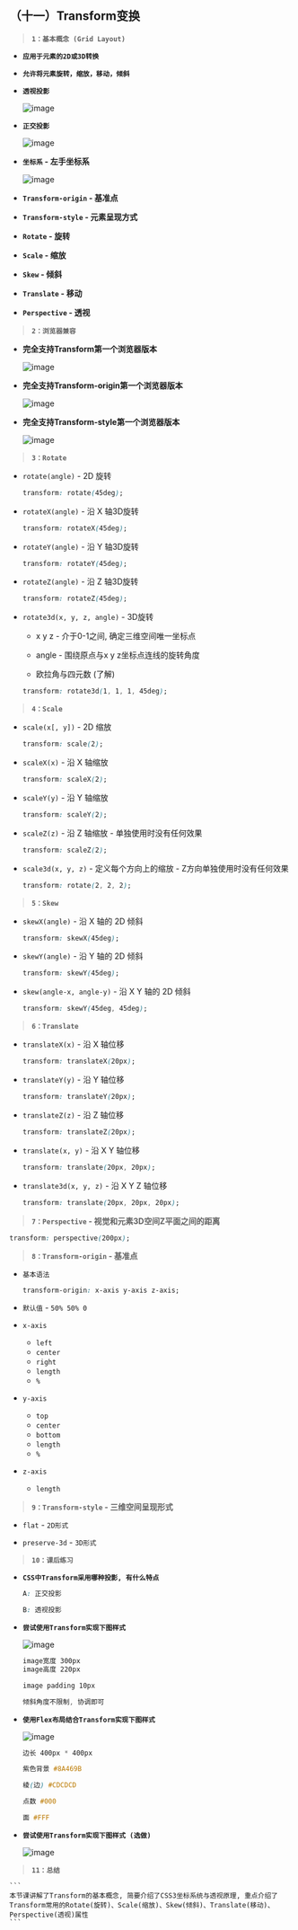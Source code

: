 ##  （十一）Transform变换

> **`1：基本概念 (Grid Layout)`**

- **`应用于元素的2D或3D转换`**

- **`允许将元素旋转，缩放，移动，倾斜`**

- **`透视投影`**

  ![image](./camera.png)

- **`正交投影`**

  ![image](./squre.png)

- **`坐标系` - 左手坐标系**

  ![image](./left.png)

- **`Transform-origin` - 基准点**

- **`Transform-style` - 元素呈现方式**

- **`Rotate` - 旋转**

- **`Scale` - 缩放**

- **`Skew` - 倾斜**

- **`Translate` - 移动**

- **`Perspective` - 透视**

> **`2：浏览器兼容`**
- **完全支持Transform第一个浏览器版本**

	![image](./bowser1.png)

- **完全支持Transform-origin第一个浏览器版本**

	![image](./bowser2.png)

- **完全支持Transform-style第一个浏览器版本**

	![image](./bowser3.png)

> **`3：Rotate`**
- `rotate(angle)` - 2D 旋转

    ```css
    transform: rotate(45deg);
    ```

- `rotateX(angle)` - 沿 X 轴3D旋转 

    ```css
    transform: rotateX(45deg);
    ```

- `rotateY(angle)` - 沿 Y 轴3D旋转 

    ```css
    transform: rotateY(45deg);
    ```
- `rotateZ(angle)` - 沿 Z 轴3D旋转 

    ```css
    transform: rotateZ(45deg);
    ```

- `rotate3d(x, y, z, angle)` - 3D旋转
    - x y z - 介于0-1之间, 确定三维空间唯一坐标点

    - angle - 围绕原点与x y z坐标点连线的旋转角度

    - 欧拉角与四元数 (了解)

    ```css
    transform: rotate3d(1, 1, 1, 45deg);
    ```

> **`4：Scale`**
- `scale(x[, y])` - 2D 缩放

    ```css
    transform: scale(2);
    ```

- `scaleX(x)` - 沿 X 轴缩放

    ```css
    transform: scaleX(2);
    ```

- `scaleY(y)` - 沿 Y 轴缩放

    ```css
    transform: scaleY(2);
    ```

- `scaleZ(z)` - 沿 Z 轴缩放 - 单独使用时没有任何效果

    ```css
    transform: scaleZ(2);
    ```

- `scale3d(x, y, z)` - 定义每个方向上的缩放 - Z方向单独使用时没有任何效果
    ```css
    transform: rotate(2, 2, 2);
    ```

> **`5：Skew`**
- `skewX(angle)` - 沿 X 轴的 2D 倾斜

    ```css
    transform: skewX(45deg);
    ```

- `skewY(angle)` - 沿 Y 轴的 2D 倾斜

    ```css
    transform: skewY(45deg);
    ```

- `skew(angle-x, angle-y)` - 沿 X Y 轴的 2D 倾斜

    ```css
    transform: skewY(45deg, 45deg);
    ```

> **`6：Translate`**

- `translateX(x)` - 沿 X 轴位移

    ```css
    transform: translateX(20px);
    ```

- `translateY(y)` - 沿 Y 轴位移

    ```css
    transform: translateY(20px);
    ```

- `translateZ(z)` - 沿 Z 轴位移

    ```css
    transform: translateZ(20px);
    ```

- `translate(x, y)` - 沿 X Y 轴位移

    ```css
    transform: translate(20px, 20px);
    ```

- `translate3d(x, y, z)` - 沿 X Y Z 轴位移

    ```css
    transform: translate(20px, 20px, 20px);
    ```

> **`7：Perspective` - 视觉和元素3D空间Z平面之间的距离**

```css
transform: perspective(200px);
```

> **`8：Transform-origin` - 基准点**
  - `基本语法`
    ```css
    transform-origin: x-axis y-axis z-axis;
    ```
  - `默认值`  -  `50% 50% 0`

  - `x-axis`
    - `left`
    - `center`
    - `right`
    - `length`
    - `%`

  - `y-axis`
    - `top`
    - `center`
    - `bottom`
    - `length`
    - `%`

  - `z-axis`
    - `length`

> **`9：Transform-style` - 三维空间呈现形式**

  - `flat` - `2D形式`

  - `preserve-3d` - `3D形式`

> **`10：课后练习`**

- **`CSS中Transform采用哪种投影, 有什么特点`**
    ```css
    A: 正交投影

    B: 透视投影
    ```

- **`尝试使用Transform实现下图样式`**

    ![image](./photo.png)
    ```css
    image宽度 300px
    image高度 220px
    
    image padding 10px

    倾斜角度不限制, 协调即可
    ```



- **`使用Flex布局结合Transform实现下图样式`**

    ![image](./touzi.png)

    ```css
    边长 400px * 400px

    紫色背景 #8A469B

    棱(边) #CDCDCD

    点数 #000

    面 #FFF
    ```

- **`尝试使用Transform实现下图样式 (选做)`**

    ![image](./three.png)

> **`11：总结`**

    ```
    本节课讲解了Transform的基本概念, 简要介绍了CSS3坐标系统与透视原理, 重点介绍了Transform常用的Rotate(旋转)、Scale(缩放)、Skew(倾斜)、Translate(移动)、Perspective(透视)属性
    ```